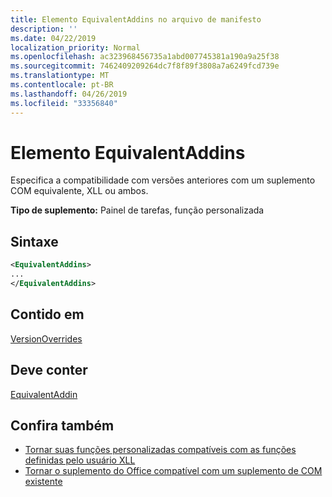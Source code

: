 ```yaml
---
title: Elemento EquivalentAddins no arquivo de manifesto
description: ''
ms.date: 04/22/2019
localization_priority: Normal
ms.openlocfilehash: ac323968456735a1abd007745381a190a9a25f38
ms.sourcegitcommit: 7462409209264dc7f8f89f3808a7a6249fcd739e
ms.translationtype: MT
ms.contentlocale: pt-BR
ms.lasthandoff: 04/26/2019
ms.locfileid: "33356840"
---
```

# <a name="equivalentaddins-element"></a>Elemento EquivalentAddins

Especifica a compatibilidade com versões anteriores com um suplemento COM equivalente, XLL ou ambos.

**Tipo de suplemento:** Painel de tarefas, função personalizada

## <a name="syntax"></a>Sintaxe

```XML
<EquivalentAddins>
...  
</EquivalentAddins>  
```

## <a name="contained-in"></a>Contido em

[VersionOverrides](versionoverrides.md)

## <a name="must-contain"></a>Deve conter

[EquivalentAddin](equivalentaddin.md)

## <a name="see-also"></a>Confira também

- [Tornar suas funções personalizadas compatíveis com as funções definidas pelo usuário XLL](../../excel/make-custom-functions-compatible-with-xll-udf.md)
- [Tornar o suplemento do Office compatível com um suplemento de COM existente](../../develop/make-office-add-in-compatible-with-existing-com-add-in.md)